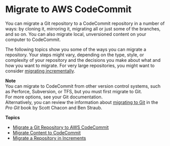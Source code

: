 # Migrate to AWS CodeCommit<a name="how-to-migrate-repository"></a>

You can migrate a Git repository to a CodeCommit repository in a number of ways: by cloning it, mirroring it, migrating all or just some of the branches, and so on\. You can also migrate local, unversioned content on your computer to CodeCommit\.

The following topics show you some of the ways you can migrate a repository\. Your steps might vary, depending on the type, style, or complexity of your repository and the decisions you make about what and how you want to migrate\. For very large repositories, you might want to consider [migrating incrementally](how-to-push-large-repositories.md)\.

**Note**  
You can migrate to CodeCommit from other version control systems, such as Perforce, Subversion, or TFS, but you must first migrate to Git\.   
For more options, see your Git documentation\.  
Alternatively, you can review the information about [migrating to Git](http://git-scm.com/book/en/v2/Git-and-Other-Systems-Migrating-to-Git) in the *Pro Git* book by Scott Chacon and Ben Straub\.

**Topics**
+ [Migrate a Git Repository to AWS CodeCommit](how-to-migrate-repository-existing.md)
+ [Migrate Content to CodeCommit](how-to-migrate-repository-local.md)
+ [Migrate a Repository in Increments](how-to-push-large-repositories.md)